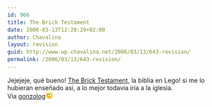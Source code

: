 ```yaml
---
id: 966
title: The Brick Testament
date: 2006-03-13T12:20:29+02:00
author: Chavalina
layout: revision
guid: http://www.wp.chavalina.net/2006/03/13/643-revision/
permalink: /2006/03/13/643-revision/
---
```

Jejejeje, qué bueno! <a href="http://www.thebricktestament.com/" target="_blank">The Brick Testament</a>, la biblia en Lego! si me lo hubieran ense&ntilde;ado así, a lo mejor todavía iría a la iglesia.  
Via <a href="http://gonzolog.net/2006/03/el-evangelio-segun-san-lego/" target="_blank">gonzolog</a>![emo](/imagenes/emoticonos/guino.gif)